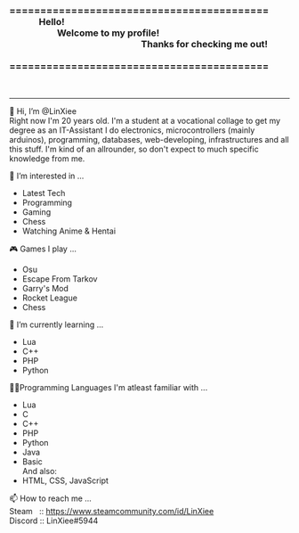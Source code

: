 <h3>==========================================<br />
&emsp;&emsp;&emsp;
Hello! 
&emsp;&emsp;&emsp;&emsp;&emsp;&emsp;&emsp;&emsp;&emsp;&emsp;&emsp;&emsp;&emsp;&emsp;&emsp;&emsp;&emsp;&emsp;&emsp;&emsp;&emsp; <br />
&emsp;&emsp;&emsp;&emsp;&emsp;
Welcome to my profile!
&emsp;&emsp;&emsp;&emsp;&emsp;&emsp;&emsp;&emsp;&emsp;&emsp; <br />
&emsp;&emsp;&emsp;&emsp;&emsp;&emsp;&emsp;&emsp; &emsp;&emsp;&emsp;&emsp;&emsp;&emsp;
Thanks for checking me out!
&emsp;&emsp;&ensp;&nbsp; <br />
==========================================</h3> <br />
<hr>

👋 Hi, I’m @LinXiee <br />
Right now I'm 20 years old. I'm a student at a vocational collage to get my degree as an IT-Assistant
I do electronics, microcontrollers (mainly arduinos), programming, databases, web-developing, infrastructures and all this stuff.
I'm kind of an allrounder, so don't expect to much specific knowledge from me.

👀 I’m interested in ...
* Latest Tech
* Programming
* Gaming
* Chess
* Watching Anime & Hentai

🎮 Games I play ...
* Osu
* Escape From Tarkov
* Garry's Mod
* Rocket League
* Chess

🌱 I’m currently learning ...
* Lua
* C++
* PHP
* Python

👨‍💻Programming Languages I'm atleast familiar with ...
* Lua
* C
* C++
* PHP
* Python
* Java
* Basic <br />
And also:
* HTML, CSS, JavaScript

📫 How to reach me ... <br>
Steam&nbsp;&nbsp; :: https://www.steamcommunity.com/id/LinXiee<br />
Discord :: LinXiee#5944<br />


<!---
LinXiee/LinXiee is a ✨ special ✨ repository because its `README.md` (this file) appears on your GitHub profile.
You can click the Preview link to take a look at your changes.
--->

